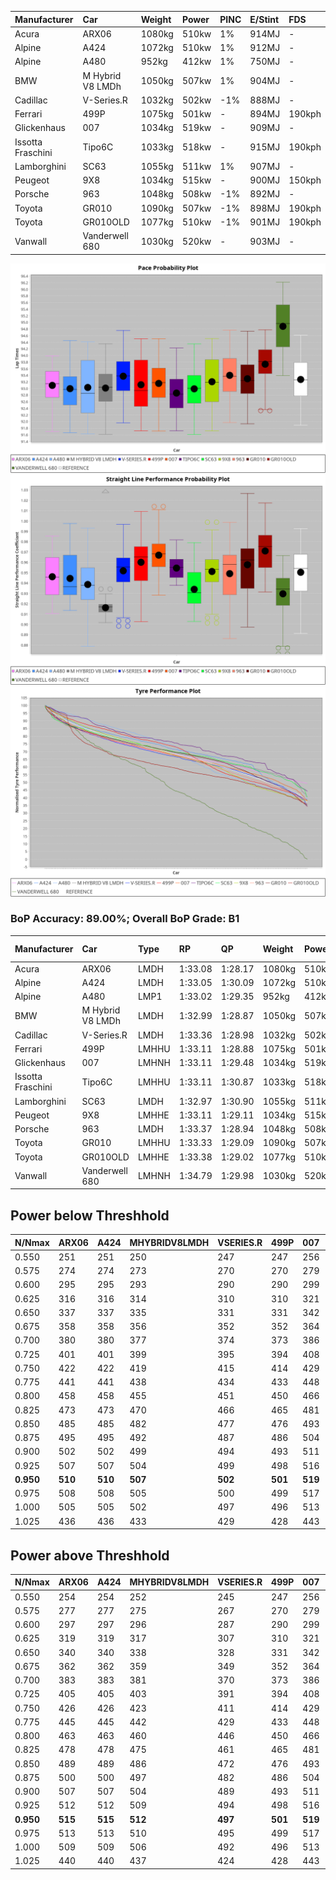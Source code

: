 |Manufacturer|Car|Weight|Power|PINC|E/Stint|FDS|
|:-|:-|:-|:-|:-|:-|:-|
|Acura|ARX06|1080kg|510kw|1%|914MJ|-|
|Alpine|A424|1072kg|510kw|1%|912MJ|-|
|Alpine|A480|952kg|412kw|1%|750MJ|-|
|BMW|M Hybrid V8 LMDh|1050kg|507kw|1%|904MJ|-|
|Cadillac|V-Series.R|1032kg|502kw|-1%|888MJ|-|
|Ferrari|499P|1075kg|501kw|-|894MJ|190kph|
|Glickenhaus|007|1034kg|519kw|-|909MJ|-|
|Issotta Fraschini|Tipo6C|1033kg|518kw|-|915MJ|190kph|
|Lamborghini|SC63|1055kg|511kw|1%|907MJ|-|
|Peugeot|9X8|1034kg|515kw|-|900MJ|150kph|
|Porsche|963|1048kg|508kw|-1%|892MJ|-|
|Toyota|GR010|1090kg|507kw|-1%|898MJ|190kph|
|Toyota|GR010OLD|1077kg|510kw|-1%|901MJ|190kph|
|Vanwall|Vanderwell 680|1030kg|520kw|-|903MJ|-|

![PACECHART](./IMG/ACOMETHOD.png)
![STRAIGHTLINEPERFORMANCECHART](./IMG/ACOMETHOD_sp.png)
![TYREPERFORMANCECHART](./IMG/ACOMETHOD_tw.png)

### BoP Accuracy: 89.00%; Overall BoP Grade: B1
|Manufacturer|Car|Type|RP|QP|Weight|Power¹|Threshhold|PINC|Power²|E/Stint|AVG Vmax|FDS|RDLC|L/Stint|BOP-Grade|ModelAccuracy|ModelPoints|Match%|
|:-|:-|:-|:-|:-|:-|:-|:-|:-|:-|:-|:-|:-|:-|:-|:-|:-|:-|:-|
|Acura|ARX06|LMDH|1:33.08|1:28.17|1080kg|510kw|210.0kph|1%|515kw|914MJ|324.20kph|-|0.99|41|-C1|100.00%|995|77.70%|
|Alpine|A424|LMDH|1:33.05|1:30.09|1072kg|510kw|210.0kph|1%|515kw|912MJ|324.22kph|-|1.00|41|~A1|81.15%|521|99.54%|
|Alpine|A480|LMP1|1:33.02|1:29.35|952kg|412kw|210.0kph|1%|416kw|750MJ|320.62kph|-|0.97|38|~A1|67.92%|957|100.00%|
|BMW|M Hybrid V8 LMDh|LMDH|1:32.99|1:28.87|1050kg|507kw|210.0kph|1%|512kw|904MJ|321.12kph|-|1.03|40|-B1|98.60%|1690|85.97%|
|Cadillac|V-Series.R|LMDH|1:33.36|1:28.98|1032kg|502kw|210.0kph|-1%|497kw|888MJ|325.25kph|-|1.04|41|+B1|91.10%|1770|88.25%|
|Ferrari|499P|LMHHU|1:33.11|1:28.88|1075kg|501kw|210.0kph|-|501kw|894MJ|325.74kph|190kph|1.02|41|~A1|84.26%|2292|100.00%|
|Glickenhaus|007|LMHNH|1:33.11|1:29.48|1034kg|519kw|210.0kph|-|519kw|909MJ|329.95kph|-|0.96|40|~A1|94.63%|1605|95.35%|
|Issotta Fraschini|Tipo6C|LMHHU|1:33.11|1:30.87|1033kg|518kw|210.0kph|-|518kw|915MJ|327.77kph|190kph|1.08|40|+B1|66.67%|96|86.45%|
|Lamborghini|SC63|LMDH|1:32.97|1:30.90|1055kg|511kw|210.0kph|1%|516kw|907MJ|323.13kph|-|1.04|40|-B1|96.77%|419|86.19%|
|Peugeot|9X8|LMHHE|1:33.11|1:29.11|1034kg|515kw|210.0kph|-|515kw|900MJ|326.08kph|150kph|1.04|40|~A1|83.63%|2468|100.00%|
|Porsche|963|LMDH|1:33.37|1:28.94|1048kg|508kw|210.0kph|-1%|503kw|892MJ|325.14kph|-|1.02|41|~A1|93.14%|5746|100.00%|
|Toyota|GR010|LMHHU|1:33.33|1:29.09|1090kg|507kw|210.0kph|-1%|502kw|898MJ|324.93kph|190kph|1.01|41|~A1|87.37%|3154|100.00%|
|Toyota|GR010OLD|LMHHE|1:33.38|1:29.02|1077kg|510kw|210.0kph|-1%|505kw|901MJ|327.92kph|190kph|1.01|41|~A1|89.81%|1393|100.00%|
|Vanwall|Vanderwell 680|LMHNH|1:34.79|1:29.98|1030kg|520kw|210.0kph|-|520kw|903MJ|322.98kph|-|1.02|40|+Ω1|90.28%|604|26.49%|

## Power below Threshhold
|N/Nmax|ARX06|A424|MHYBRIDV8LMDH|VSERIES.R|499P|007|TIPO6C|SC63|9X8|963|GR010|GR010OLD|VANDERWELL680|​|RPM|A480|
|:-|:-|:-|:-|:-|:-|:-|:-|:-|:-|:-|:-|:-|:-|:-|:-|:-|
|0.550|251|251|250|247|247|256|255|252|254|250|250|251|256|​|--|-|
|0.575|274|274|273|270|270|279|278|275|277|273|273|274|279|​|--|-|
|0.600|295|295|293|290|290|299|299|295|297|293|293|295|300|​|--|-|
|0.625|316|316|314|310|310|321|321|316|319|314|314|316|322|​|--|-|
|0.650|337|337|335|331|331|342|342|337|340|335|335|337|343|​|--|-|
|0.675|358|358|356|352|352|364|364|359|362|357|356|358|365|​|--|-|
|0.700|380|380|377|374|373|386|386|380|383|378|377|380|387|​|--|-|
|0.725|401|401|399|395|394|408|407|402|405|399|399|401|409|​|--|-|
|0.750|422|422|419|415|414|429|428|422|426|420|419|422|430|​|--|-|
|0.775|441|441|438|434|433|448|447|441|445|439|438|441|449|​|5000|243|
|0.800|458|458|455|451|450|466|465|459|463|456|455|458|467|​|5500|287|
|0.825|473|473|470|466|465|481|480|474|478|471|470|473|482|​|6000|321|
|0.850|485|485|482|477|476|493|492|485|489|483|482|485|494|​|6500|362|
|0.875|495|495|492|487|486|504|503|496|500|493|492|495|505|​|7000|405|
|0.900|502|502|499|494|493|511|510|503|507|500|499|502|512|​|7500|415|
|0.925|507|507|504|499|498|516|515|508|512|505|504|507|517|​|8000|411|
|**0.950**|**510**|**510**|**507**|**502**|**501**|**519**|**518**|**511**|**515**|**508**|**507**|**510**|**520**|**​**|**8500**|**414**|
|0.975|508|508|505|500|499|517|516|509|513|506|505|508|518|​|9000|207|
|1.000|505|505|502|497|496|513|512|505|509|503|502|505|514|​|--|-|
|1.025|436|436|433|429|428|443|442|436|440|434|433|436|444|​|--|-|

## Power above Threshhold
|N/Nmax|ARX06|A424|MHYBRIDV8LMDH|VSERIES.R|499P|007|TIPO6C|SC63|9X8|963|GR010|GR010OLD|VANDERWELL680|​|RPM|A480|
|:-|:-|:-|:-|:-|:-|:-|:-|:-|:-|:-|:-|:-|:-|:-|:-|:-|
|0.550|254|254|252|245|247|256|255|254|254|248|247|249|256|​|--|-|
|0.575|277|277|275|267|270|279|278|277|277|271|270|272|279|​|--|-|
|0.600|297|297|296|287|290|299|299|298|297|291|290|292|300|​|--|-|
|0.625|319|319|317|307|310|321|321|319|319|311|310|312|322|​|--|-|
|0.650|340|340|338|328|331|342|342|340|340|332|331|333|343|​|--|-|
|0.675|362|362|359|349|352|364|364|362|362|353|352|355|365|​|--|-|
|0.700|383|383|381|370|373|386|386|384|383|374|374|376|387|​|--|-|
|0.725|405|405|403|391|394|408|407|406|405|395|395|397|409|​|--|-|
|0.750|426|426|423|411|414|429|428|427|426|416|415|417|430|​|--|-|
|0.775|445|445|442|429|433|448|447|446|445|435|434|436|449|​|5000|243|
|0.800|463|463|460|446|450|466|465|463|463|452|451|454|467|​|5500|287|
|0.825|478|478|475|461|465|481|480|478|478|467|466|469|482|​|6000|321|
|0.850|489|489|486|472|476|493|492|490|489|478|477|480|494|​|6500|362|
|0.875|500|500|497|482|486|504|503|501|500|488|487|490|505|​|7000|405|
|0.900|507|507|504|489|493|511|510|508|507|495|494|497|512|​|7500|415|
|0.925|512|512|509|494|498|516|515|513|512|500|499|502|517|​|8000|411|
|**0.950**|**515**|**515**|**512**|**497**|**501**|**519**|**518**|**516**|**515**|**503**|**502**|**505**|**520**|**​**|**8500**|**414**|
|0.975|513|513|510|495|499|517|516|514|513|501|500|503|518|​|9000|207|
|1.000|509|509|506|492|496|513|512|510|509|498|497|500|514|​|--|-|
|1.025|440|440|437|424|428|443|442|441|440|430|429|431|444|​|--|-|
